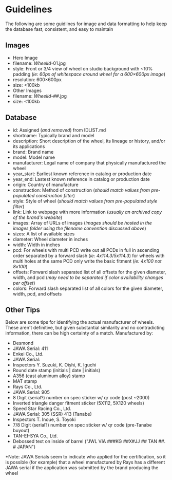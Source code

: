 # Guidelines

The following are some guidlines for image and data formatting to help keep the database fast, consistent, and easy to maintain

## Images
* Hero Image
 * filename: *WheelId*-01.jpg
 * style: Front or 3/4 view of wheel on studio background with ~10% padding (*ie: 60px of whitespace around wheel for a 600×600px image*)
 * resolution: 600×600px
 * size: <100kb
* Other Images
 * filename: *WheelId*-##.jpg
 * size: <100kb

## Database
* id: Assigned (*and removed*) from IDLIST.md
* shortname: Typically brand and model
* description: Short description of the wheel, its lineage or history, and/or its applications
* brand: Brand name
* model: Model name
* manufacturer: Legal name of company that physically manufactured the wheel
* year_start: Earliest known reference in catalog or production date
* year_end: Lastest known reference in catalog or production date
* origin: Country of manufacture
* construction: Method of construction (*should match values from pre-populated construction filter*)
* style: Style of wheel (*should match values from pre-populated style filter*)
* link: Link to webpage with more information (*usually an archived copy of the brand's website*)
* images: Array of URLs of images (*images should be hosted in the images folder using the filename convention discussed above*)
* sizes: A list of available sizes
 * diameter: Wheel diameter in inches
 * width: Width in inches
 * pcd: For wheels with multi PCD write out all PCDs in full in ascending order separated by a forward slash (*ie: 4x114.3/5x114.3*) for wheels with multi holes at the same PCD only write the basic fitment (*ie: 4x100 not 8x100*)
 * offsets: Forward slash separated list of all offsets for the given diameter, width, and pcd (*may need to be separated if color availability changes per offset*)
 * colors: Forward slash separated list of all colors for the given diameter, width, pcd, and offsets

## Other Tips
Below are some tips for identifying the actual manufacturer of wheels. These aren't definitive, but given substantial similarity and no contradicting information, there can be high certainty of a match.
Manufactured by:
* Desmond
 * JAWA Serial: 411
* Enkei Co., Ltd.
 * JAWA Serial: 
 * Inspectors Y. Suzuki, K. Oishi, K. Iguchi
 * Round date stamp (initials | date | initials)
 * A356 (cast aluminum alloy) stamp
 * MAT stamp
* Rays Co., Ltd.
 * JAWA Serial: 905
 * 8 Digit (serial?) number on spec sticker w/ qr code (post ~2000)
 * Inverted triangle danger fitment sticker (5X112, 5X120 wheels)
* Speed Star Racing Co., Ltd.
 * JAWA Serial: 305 (SSR) 413 (Tanabe)
 * Inspectors T. Inoue, S. Toyoki
 * 7/8 Digit (serial?) number on spec sticker w/ qr code (pre-Tanabe buyout)
* TAN-EI-SYA Co., Ltd.
 * Debossed text on inside of barrel ("JWL VIA ###KG ##X#JJ ## TAN ##. # JAPAN")

*Note: JAWA Serials seem to indicate who applied for the certification, so it is possible (for example) that a wheel manufactured by Rays has a different JAWA serial if the application was submitted by the brand producing the wheel
